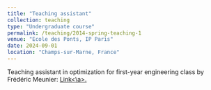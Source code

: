 ```yaml
---
title: "Teaching assistant"
collection: teaching
type: "Undergraduate course"
permalink: /teaching/2014-spring-teaching-1
venue: "Ecole des Ponts, IP Paris"
date: 2024-09-01
location: "Champs-sur-Marne, France"
---
```


Teaching assistant in optimization for first-year engineering class by Frédéric Meunier: <a href="https://gede.enpc.fr/programme/Fiche.aspx?param=M:1OPTI">Link<\a>.
